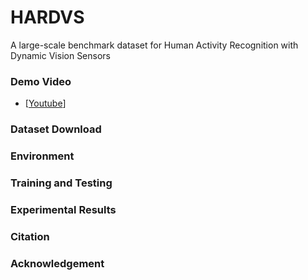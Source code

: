 # HARDVS
A large-scale benchmark dataset for Human Activity Recognition with Dynamic Vision Sensors



### Demo Video 
* [[Youtube](https://youtu.be/AgYjh-pfUT0)]


### Dataset Download 

### Environment 

### Training and Testing 

### Experimental Results 

### Citation 

### Acknowledgement 



